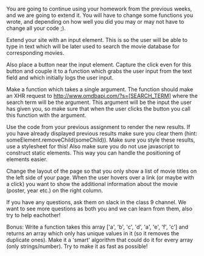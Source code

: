 You are going to continue using your homework from the previous weeks, and we are going to extend it. You will have to change some functions you wrote, and depending on how well you did you may or may not have to change all your code ;).

Extend your site with an input element. This is so the user will be able to type in text which will be later used to search the movie database for corresponding movies.

Also place a button near the input element. Capture the click even for this button and couple it to a function which grabs the user input from the text field and which initially logs the user input.

Make a function which takes a single argument. The function should make an XHR request to http://www.omdbapi.com/?s=[SEARCH_TERM] where the search term will be the argument. This argument will be the input the user has given you, so make sure that when the user clicks the button you call this function with the argument.

Use the code from your previous assignment to render the new results. If you have already displayed previous results make sure you clear them (hint: someElement.removeChild(someChild)). Make sure you style these results, use a stylesheet for this! Also make sure you do not use javascript to construct static elements. This way you can handle the positioning of elements easier.

Change the layout of the page so that you only show a list of movie titles on the left side of your page. When the user hovers over a link (or maybe with a click) you want to show the additional information about the movie (poster, year etc.) on the right column.

If you have any questions, ask them on slack in the class 9 channel. We want to see more questions as both you and we can learn from them, also try to help eachother!

Bonus: Write a function takes this array ['a', 'b', 'c', 'd', 'a', 'e', 'f', 'c'] and returns an array which only has unique values in it (so it removes the duplicate ones). Make it a 'smart' algorithm that could do it for every array (only strings/number). Try to make it as fast as possible!